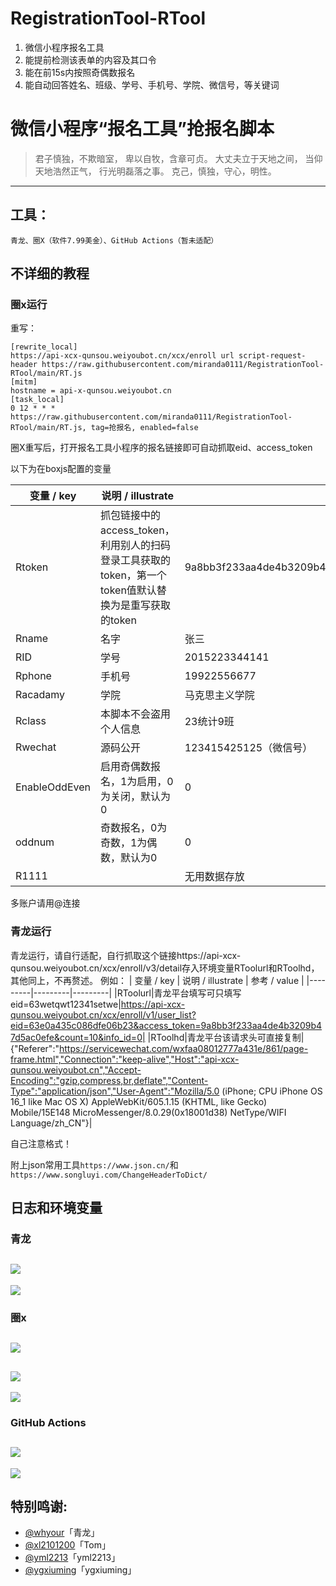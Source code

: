 # RegistrationTool-RTool
1. 微信小程序报名工具
2. 能提前检测该表单的内容及其口令
3. 能在前15s内按照奇偶数报名
4. 能自动回答姓名、班级、学号、手机号、学院、微信号，等关键词

# 微信小程序“报名工具”抢报名脚本
>君子慎独，不欺暗室， 卑以自牧，含章可贞。 
>大丈夫立于天地之间， 当仰天地浩然正气， 行光明磊落之事。 
>克己，慎独，守心，明性。 
---

## 工具：

~~~
青龙、圈X（软件7.99美金）、GitHub Actions（暂未适配）
~~~

## 不详细的教程

### 圈x运行

重写：
```
[rewrite_local]
https://api-xcx-qunsou.weiyoubot.cn/xcx/enroll url script-request-header https://raw.githubusercontent.com/miranda0111/RegistrationTool-RTool/main/RT.js
[mitm]
hostname = api-x-qunsou.weiyoubot.cn
[task_local]
0 12 * * * https://raw.githubusercontent.com/miranda0111/RegistrationTool-RTool/main/RT.js, tag=抢报名, enabled=false
```

圈X重写后，打开报名工具小程序的报名链接即可自动抓取eid、access_token

以下为在boxjs配置的变量

| 变量 / key  | 说明 / illustrate | 参考 / value |
|---------|---------|---------|
|Rtoken|抓包链接中的access_token，利用别人的扫码登录工具获取的token，第一个token值默认替换为是重写获取的token|9a8bb3f233aa4de4b3209b47d5ac0efe@8c31200f097e4fe791f7a957bb1557b6|
|Rname|名字|张三|
|RID|学号|2015223344141|
|Rphone|手机号|19922556677|
|Racadamy|学院|马克思主义学院|
|Rclass|本脚本不会盗用个人信息|23统计9班|
|Rwechat|源码公开|123415425125（微信号）|
|EnableOddEven|启用奇偶数报名，1为启用，0为关闭，默认为0|0|
|oddnum|奇数报名，0为奇数，1为偶数，默认为0|0|
|R1111||无用数据存放|

多账户请用@连接

### 青龙运行
青龙运行，请自行适配，自行抓取这个链接https://api-xcx-qunsou.weiyoubot.cn/xcx/enroll/v3/detail存入环境变量RToolurl和RToolhd，其他同上，不再赘述。
例如：
| 变量 / key  | 说明 / illustrate | 参考 / value |
|---------|---------|---------|
|RToolurl|青龙平台填写可只填写 eid=63wetqwt12341setwe|https://api-xcx-qunsou.weiyoubot.cn/xcx/enroll/v1/user_list?eid=63e0a435c086dfe06b23&access_token=9a8bb3f233aa4de4b3209b47d5ac0efe&count=10&info_id=0|
|RToolhd|青龙平台该请求头可直接复制|{"Referer":"https://servicewechat.com/wxfaa08012777a431e/861/page-frame.html","Connection":"keep-alive","Host":"api-xcx-qunsou.weiyoubot.cn","Accept-Encoding":"gzip,compress,br,deflate","Content-Type":"application/json","User-Agent":"Mozilla/5.0 (iPhone; CPU iPhone OS 16_1 like Mac OS X) AppleWebKit/605.1.15 (KHTML, like Gecko) Mobile/15E148 MicroMessenger/8.0.29(0x18001d38) NetType/WIFI Language/zh_CN"}|

自己注意格式！

附上json常用工具`https://www.json.cn/`和`https://www.songluyi.com/ChangeHeaderToDict/`

## 日志和环境变量
### 青龙
![](https://raw.githubusercontent.com/miranda0111/RegistrationTool-RTool/main/assets/ql_env.png)
---
![](https://raw.githubusercontent.com/miranda0111/RegistrationTool-RTool/main/assets/ql_log1.png)

### 圈x
![](https://raw.githubusercontent.com/miranda0111/RegistrationTool-RTool/main/assets/qx_boxjs.jpg)
---
![](https://raw.githubusercontent.com/miranda0111/RegistrationTool-RTool/main/assets/qx_log1.jpg)
---
![](https://raw.githubusercontent.com/miranda0111/RegistrationTool-RTool/main/assets/qx_log2.jpg)

### GitHub Actions
![](https://raw.githubusercontent.com/miranda0111/RegistrationTool-RTool/main/assets/actions_env.png)
---
![](https://raw.githubusercontent.com/miranda0111/RegistrationTool-RTool/main/assets/actions_log.png)

## 特别鸣谢:

* [@whyour](https://github.com/whyour/qinglong)「青龙」
* [@xl2101200](https://github.com/xl2101200/-/)「Tom」
* [@yml2213](https://github.com/yml2213/javascript)「yml2213」
* [@ygxiuming](https://github.com/ygxiuming/Lecture-registration.git)「ygxiuming」
